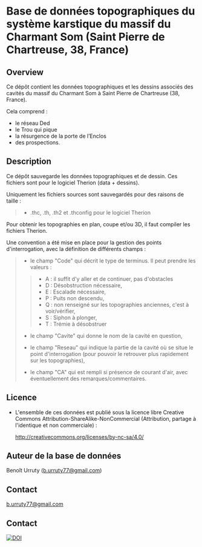 # Base de données topographiques du système karstique du massif du Charmant Som (Saint Pierre de Chartreuse, 38, France)



## Overview

Ce dépôt contient les données topographiques et les dessins associés des cavités du massif du Charmant Som à Saint Pierre de Chartreuse (38, France). 

Cela comprend :

- le réseau Ded
- le Trou qui pique 
- la résurgence de la porte de l’Enclos
- des prospections.

## Description

Ce dépôt sauvegarde les données topographiques et de dessin. Ces fichiers sont pour le logiciel Therion (data + dessins).

Uniquement les fichiers sources sont sauvegardés pour des raisons de taille  :

> - .thc, .th, .th2 et .thconfig pour le logiciel Therion

Pour obtenir les topographies en plan, coupe et/ou 3D, il faut compiler les fichiers Therion.

Une convention a été mise en place pour la gestion des points d\'interrogation, avec la définition de différents champs :

> -   le champ \"Code\" qui décrit le type de terminus. Il peut prendre
> 	les valeurs :
>
> 	> -   A : il suffit d\'y aller et de continuer, pas d\'obstacles
> 	> -   D : Désobstruction nécessaire,
> 	> -   E : Escalade nécessaire,
> 	> -   P : Puits non descendu,
> 	> -   Q : non renseigné sur les topographies anciennes, c\'est à voir/vérifier,
> 	> -   S : Siphon à plonger,
> 	> -   T : Trémie à désobstruer
>
> -   le champ \"Cavite\" qui donne le nom de la cavité en question,
>
> -   le champ \"Reseau\" qui indique la partie de la cavité où se situe le point d\'interrogation (pour pouvoir le retrouver plus rapidement sur les topographies),
>
> -   le champ \"CA\" qui est rempli si présence de courant d\'air, avec éventuellement des remarques/commentaires.

## Licence

- L'ensemble de ces données est publié sous la licence libre Creative Commons Attribution-ShareAlike-NonCommercial (Attribution, partage à l'identique et non commerciale) :

	http://creativecommons.org/licenses/by-nc-sa/4.0/



## Auteur de la base de données

Benoît Urruty (b.urruty77@gmail.com)

## Contact

[b.urruty77@gmail.com](b.urruty77@gmail.com )

## Contact


[![DOI](https://zenodo.org/badge/791767298.svg)](https://doi.org/10.5281/zenodo.17455917)
